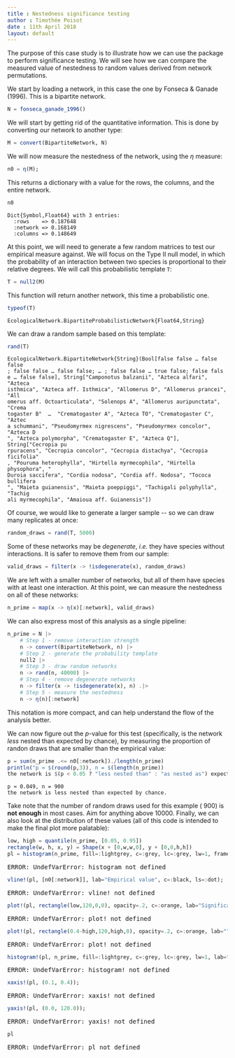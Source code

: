 ```yaml
---
title : Nestedness significance testing
author : Timothée Poisot
date : 11th April 2018
layout: default
---
```






The purpose of this case study is to illustrate how we can use the package to
perform significance testing. We will see how we can compare the measured value
of nestedness to random values derived from network permutations.

We start by loading a network, in this case the one by Fonseca & Ganade (1996).
This is a bipartite network.

````julia
N = fonseca_ganade_1996()
````





We will start by getting rid of the quantitative information. This is done by
converting our network to another type:

````julia
M = convert(BipartiteNetwork, N)
````





We will now measure the nestedness of the network, using the $\eta$ measure:

````julia
n0 = η(M);
````





This returns a dictionary with a value for the rows, the columns, and the entire
network.

````julia
n0
````


````
Dict{Symbol,Float64} with 3 entries:
  :rows    => 0.187648
  :network => 0.168149
  :columns => 0.148649
````





At this point, we will need to generate a few random matrices to test our
empirical measure against. We will focus on the Type II null model, in which the
probability of an interaction between two species is proportional to their
relative degrees. We will call this probabilistic template `T`:

````julia
T = null2(M)
````





This function will return another network, this time a probabilistic one.

````julia
typeof(T)
````


````
EcologicalNetwork.BipartiteProbabilisticNetwork{Float64,String}
````





We can draw a random sample based on this template:

````julia
rand(T)
````


````
EcologicalNetwork.BipartiteNetwork{String}(Bool[false false … false false
; false false … false false; … ; false false … true false; false fals
e … false false], String["Camponotus balzanii", "Azteca alfari", "Azteca 
isthmica", "Azteca aff. Isthmica", "Allomerus D", "Allomerus prancei", "All
omerus aff. Octoarticulata", "Solenops A", "Allomerus auripunctata", "Crema
togaster B"  …  "Crematogaster A", "Azteca TO", "Crematogaster C", "Aztec
a schummani", "Pseudomyrmex nigrescens", "Pseudomyrmex concolor", "Azteca D
", "Azteca polymorpha", "Crematogaster E", "Azteca Q"], String["Cecropia pu
rpuracens", "Cecropia concolor", "Cecropia distachya", "Cecropia ficifolia"
, "Pouruma heterophylla", "Hirtella myrmecophila", "Hirtella physophora", "
Duroia saccifera", "Cordia nodosa", "Cordia aff. Nodosa", "Tococa bullifera
", "Maieta guianensis", "Maieta poeppiggi", "Tachigali polyphylla", "Tachig
ali myrmecophila", "Amaioua aff. Guianensis"])
````





Of course, we would like to generate a larger sample -- so we can draw many
replicates at once:

````julia
random_draws = rand(T, 5000)
````





Some of these networks may be *degenerate*, *i.e.* they have species without
interactions. It is safer to remove them from our sample:

````julia
valid_draws = filter(x -> !isdegenerate(x), random_draws)
````





We are left with a smaller number of networks, but all of them have species
with at least one interaction. At this point, we can measure the nestedness
on all of these networks:

````julia
n_prime = map(x -> η(x)[:network], valid_draws)
````





We can also express most of this analysis as a single pipeline:

````julia
n_prime = N |>
    # Step 1 - remove interaction strength
    n -> convert(BipartiteNetwork, n) |>
    # Step 2 - generate the probability template
    null2 |>
    # Step 3 - draw random networks
    n -> rand(n, 40000) |>
    # Step 4 - remove degenerate networks
    n -> filter(x -> !isdegenerate(x), n) .|>
    # Step 5 - measure the nestedness
    n -> η(n)[:network]
````





This notation is more compact, and can help understand the flow of the analysis
better.

We can now figure out the *p*-value for this test (specifically, is the network
*less* nested than expected by chance), by measuring the proportion of randon
draws that are smaller than the empirical value:

````julia
p = sum(n_prime .<= n0[:network])./length(n_prime)
println("p ≈ $(round(p,3)), n = $(length(n_prime))
the network is $(p < 0.05 ? "less nested than" : "as nested as") expected by chance.")
````


````
p ≈ 0.049, n = 900
the network is less nested than expected by chance.
````





Take note that the number of random draws used for this example (
900) is **not enough** in most cases. Aim for anything above 10000.
Finally, we can also look at the distribution of these values (all of this code
is intended to make the final plot more palatable):

````julia
low, high = quantile(n_prime, [0.05, 0.95])
rectangle(w, h, x, y) = Shape(x + [0,w,w,0], y + [0,0,h,h])
pl = histogram(n_prime, fill=:lightgrey, c=:grey, lc=:grey, lw=1, framestyle=:zerolines, lab="Random draws", size=(900,300));
````


<pre class="julia-error">
ERROR: UndefVarError: histogram not defined
</pre>


````julia
vline!(pl, [n0[:network]], lab="Empirical value", c=:black, ls=:dot);
````


<pre class="julia-error">
ERROR: UndefVarError: vline&#33; not defined
</pre>


````julia
plot!(pl, rectangle(low,120,0,0), opacity=.2, c=:orange, lab="Significance threshold", lw=0, lc=:orange);
````


<pre class="julia-error">
ERROR: UndefVarError: plot&#33; not defined
</pre>


````julia
plot!(pl, rectangle(0.4-high,120,high,0), opacity=.2, c=:orange, lab="", lw=0);
````


<pre class="julia-error">
ERROR: UndefVarError: plot&#33; not defined
</pre>


````julia
histogram!(pl, n_prime, fill=:lightgrey, c=:grey, lc=:grey, lw=1, lab="");
````


<pre class="julia-error">
ERROR: UndefVarError: histogram&#33; not defined
</pre>


````julia
xaxis!(pl, (0.1, 0.4));
````


<pre class="julia-error">
ERROR: UndefVarError: xaxis&#33; not defined
</pre>


````julia
yaxis!(pl, (0.0, 120.0));
````


<pre class="julia-error">
ERROR: UndefVarError: yaxis&#33; not defined
</pre>


````julia
pl
````


<pre class="julia-error">
ERROR: UndefVarError: pl not defined
</pre>

